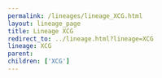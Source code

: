 ```yaml
---
permalink: /lineages/lineage_XCG.html
layout: lineage_page
title: Lineage XCG
redirect_to: ../lineage.html?lineage=XCG
lineage: XCG
parent: 
children: ['XCG']
---
```

